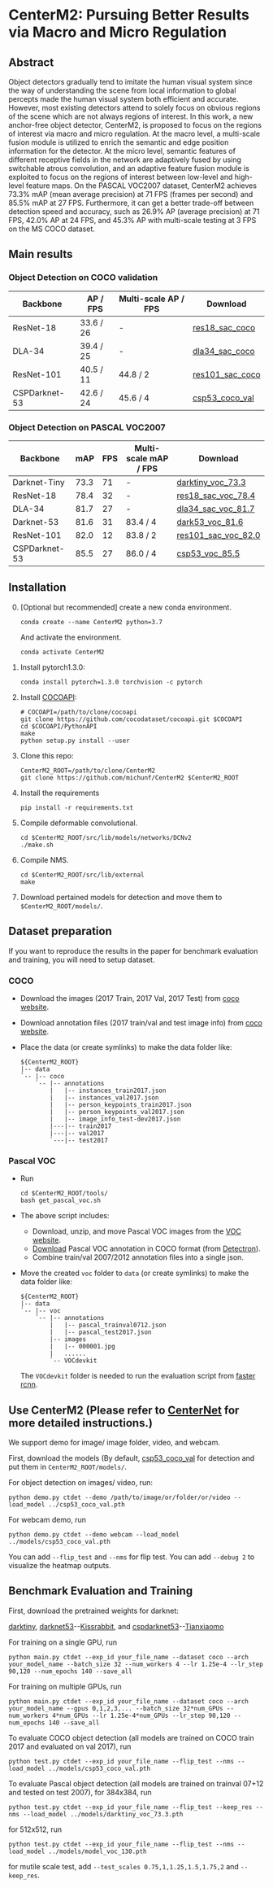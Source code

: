 # CenterM2: Pursuing Better Results via Macro and Micro Regulation

## Abstract 

Object detectors gradually tend to imitate the human visual system since the way of understanding the scene from local information to global percepts made the human visual system both efficient and accurate. However, most existing detectors attend to solely focus on obvious regions of the scene which are not always regions of interest. In this work, a new anchor-free object detector, CenterM2, is proposed to focus on the regions of interest via macro and micro regulation. At the macro level, a multi-scale fusion module is utilized to enrich the semantic and edge position information for the detector. At the micro level, semantic features of different receptive fields in the network are adaptively fused by using switchable atrous convolution, and an adaptive feature fusion module is exploited to focus
on the regions of interest between low-level and high-level feature maps. On the PASCAL VOC2007 dataset, CenterM2 achieves 73.3% mAP (mean average precision) at 71 FPS (frames per second) and 85.5% mAP at 27 FPS. Furthermore, it can get a better trade-off between detection speed and accuracy, such as 26.9% AP (average precision) at 71 FPS, 42.0% AP at 24 FPS, and 45.3% AP with multi-scale testing at 3 FPS on the MS COCO dataset.

## Main results

### Object Detection on COCO validation

| Backbone     |  AP / FPS |  Multi-scale AP / FPS |                                           Download                                                  | 
|--------------|-----------|-----------------------|-----------------------------------------------------------------------------------------------------|
|ResNet-18     | 33.6 / 26 |           -           |[res18_sac_coco](https://drive.google.com/file/d/1Hwp0iJuysWCEhm_Jt1JrMbQoKIe4QNtA/view?usp=sharing) |
|DLA-34        | 39.4 / 25 |           -           |[dla34_sac_coco](https://drive.google.com/file/d/15f9tHGGXbTdq8F6l7_t1UNw9QReQwV_U/view?usp=sharing) |
|ResNet-101    | 40.5 / 11 |        44.8 / 2       |[res101_sac_coco](https://drive.google.com/file/d/16kzI1UakIBGNX0db8VUnxAKXljGZz1UG/view?usp=sharing)|
|CSPDarknet-53 | 42.6 / 24 |        45.6 / 4       |[csp53_coco_val](https://drive.google.com/file/d/1aWD8CsE7mZ215NnvOozAHwi_8mPkvIRU/view?usp=sharing) |

### Object Detection on PASCAL VOC2007

| Backbone     |  mAP      |    FPS       | Multi-scale mAP / FPS |                                  Download                                          |
|--------------|-----------|--------------|-----------------------|-----------------------------------------------------------------------------------------------------                 |
| Darknet-Tiny | 73.3      |    71        |           -           |[darktiny_voc_73.3](https://drive.google.com/file/d/1qvn4EpXO7-FtjhOQO-gUEdx7_t47myBk/view?usp=sharing) |
|  ResNet-18   | 78.4      |    32        |           -           |[res18_sac_voc_78.4](https://drive.google.com/file/d/1puoogUsKXoxtf2qyb8eLkOg8KzDGClVT/view?usp=sharing) |
|    DLA-34    | 81.7      |    27        |           -           |[dla34_sac_voc_81.7](https://drive.google.com/file/d/15f9tHGGXbTdq8F6l7_t1UNw9QReQwV_U/view?usp=sharing) |
|  Darknet-53  | 81.6      |    31        |        83.4 / 4       |[dark53_voc_81.6](https://drive.google.com/file/d/1nC1eUmu6VZyeQUmufXfQM3nntn2VbJLC/view?usp=sharing) |
|  ResNet-101  | 82.0      |    12        |        83.8 / 2       |[res101_sac_voc_82.0](https://drive.google.com/file/d/1puoogUsKXoxtf2qyb8eLkOg8KzDGClVT/view?usp=sharing) |
| CSPDarknet-53| 85.5      |    27        |        86.0 / 4       |[csp53_voc_85.5](https://drive.google.com/file/d/16q68-Sb5-92J6RYtUD3p31PfkOceRwRe/view?usp=sharing) |

## Installation

0. [Optional but recommended] create a new conda environment. 

    ~~~
    conda create --name CenterM2 python=3.7
    ~~~
    And activate the environment.
    
    ~~~
    conda activate CenterM2
    ~~~

1. Install pytorch1.3.0:

    ~~~
    conda install pytorch=1.3.0 torchvision -c pytorch
    ~~~
     
2. Install [COCOAPI](https://github.com/cocodataset/cocoapi):

    ~~~
    # COCOAPI=/path/to/clone/cocoapi
    git clone https://github.com/cocodataset/cocoapi.git $COCOAPI
    cd $COCOAPI/PythonAPI
    make
    python setup.py install --user
    ~~~

3. Clone this repo:

    ~~~
    CenterM2_ROOT=/path/to/clone/CenterM2
    git clone https://github.com/michunf/CenterM2 $CenterM2_ROOT
    ~~~


4. Install the requirements

    ~~~
    pip install -r requirements.txt
    ~~~
    
    
5. Compile deformable convolutional.

    ~~~
    cd $CenterM2_ROOT/src/lib/models/networks/DCNv2
    ./make.sh
    ~~~
6. Compile NMS.

    ~~~
    cd $CenterM2_ROOT/src/lib/external
    make
    ~~~

7. Download pertained models for detection and move them to `$CenterM2_ROOT/models/`.

## Dataset preparation

If you want to reproduce the results in the paper for benchmark evaluation and training, you will need to setup dataset.

### COCO
- Download the images (2017 Train, 2017 Val, 2017 Test) from [coco website](http://cocodataset.org/#download).
- Download annotation files (2017 train/val and test image info) from [coco website](http://cocodataset.org/#download). 
- Place the data (or create symlinks) to make the data folder like:

  ~~~
  ${CenterM2_ROOT}
  |-- data
  `-- |-- coco
      `-- |-- annotations
          |   |-- instances_train2017.json
          |   |-- instances_val2017.json
          |   |-- person_keypoints_train2017.json
          |   |-- person_keypoints_val2017.json
          |   |-- image_info_test-dev2017.json
          |---|-- train2017
          |---|-- val2017
          `---|-- test2017
  ~~~
 

### Pascal VOC

- Run

    ~~~
    cd $CenterM2_ROOT/tools/
    bash get_pascal_voc.sh
    ~~~
- The above script includes:
    - Download, unzip, and move Pascal VOC images from the [VOC website](http://host.robots.ox.ac.uk/pascal/VOC/). 
    - [Download](https://storage.googleapis.com/coco-dataset/external/PASCAL_VOC.zip) Pascal VOC annotation in COCO format (from [Detectron](https://github.com/facebookresearch/Detectron/tree/master/detectron/datasets/data)). 
    - Combine train/val 2007/2012 annotation files into a single json. 


- Move the created `voc` folder to `data` (or create symlinks) to make the data folder like:

  ~~~
  ${CenterM2_ROOT}
  |-- data
  `-- |-- voc
      `-- |-- annotations
          |   |-- pascal_trainval0712.json
          |   |-- pascal_test2017.json
          |-- images
          |   |-- 000001.jpg
          |   ......
          `-- VOCdevkit
  
  ~~~
  The `VOCdevkit` folder is needed to run the evaluation script from [faster rcnn](https://github.com/rbgirshick/py-faster-rcnn/blob/master/tools/reval.py).


## Use CenterM2 (Please refer to [CenterNet](https://github.com/xingyizhou/CenterNet) for more detailed instructions.)

We support demo for image/ image folder, video, and webcam. 

First, download the models (By default, [csp53_coco_val](https://drive.google.com/file/d/1aWD8CsE7mZ215NnvOozAHwi_8mPkvIRU/view?usp=sharing) for detection and put them in `CenterM2_ROOT/models/`.

For object detection on images/ video, run:

~~~
python demo.py ctdet --demo /path/to/image/or/folder/or/video --load_model ../csp53_coco_val.pth
~~~


For webcam demo, run     

~~~
python demo.py ctdet --demo webcam --load_model ../models/csp53_coco_val.pth
~~~

You can add `--flip_test` and `--nms` for flip test.
You can add `--debug 2` to visualize the heatmap outputs.


## Benchmark Evaluation and Training

First, download the pretrained weights for darknet:

[darktiny](https://drive.google.com/file/d/16q68-Sb5-92J6RYtUD3p31PfkOceRwRe/view?usp=sharing),
[darknet53](https://drive.google.com/file/d/1y6sVUX0i9ZS3qhDl1vjemC9T-jMLncLG/view?usp=sharing)--[Kissrabbit](https://zhuanlan.zhihu.com/p/105278156), and
[cspdarknet53](https://drive.google.com/file/d/12UBYMg8gVTmCtAjWClina_r3LwnrrzA2/view?usp=sharing)--[Tianxiaomo](https://github.com/Tianxiaomo/pytorch-YOLOv4)

For training on a single GPU, run
~~~ 
python main.py ctdet --exp_id your_file_name --dataset coco --arch your_model_name --batch_size 32 --num_workers 4 --lr 1.25e-4 --lr_step 90,120 --num_epochs 140 --save_all
~~~

For training on multiple GPUs, run
~~~ 
python main.py ctdet --exp_id your_file_name --dataset coco --arch your_model_name --gpus 0,1,2,3,... --batch_size 32*num_GPUs --num_workers 4*num_GPUs --lr 1.25e-4*num_GPUs --lr_step 90,120 --num_epochs 140 --save_all
~~~ 

To evaluate COCO object detection (all models are trained on COCO train 2017 and evaluated on val 2017), run
~~~ 
python test.py ctdet --exp_id your_file_name --flip_test --nms --load_model ../models/csp53_coco_val.pth
~~~ 

To evaluate Pascal object detection (all models are trained on trainval 07+12 and tested on test 2007), 
for 384x384, run
~~~ 
python test.py ctdet --exp_id your_file_name --flip_test --keep_res --nms --load_model ../models/darktiny_voc_73.3.pth
~~~ 

for 512x512, run
~~~ 
python test.py ctdet --exp_id your_file_name --flip_test --nms --load_model ../models/model_voc_130.pth
~~~ 

for mutile scale test, add
`--test_scales 0.75,1,1.25,1.5,1.75,2` and `--keep_res`.
